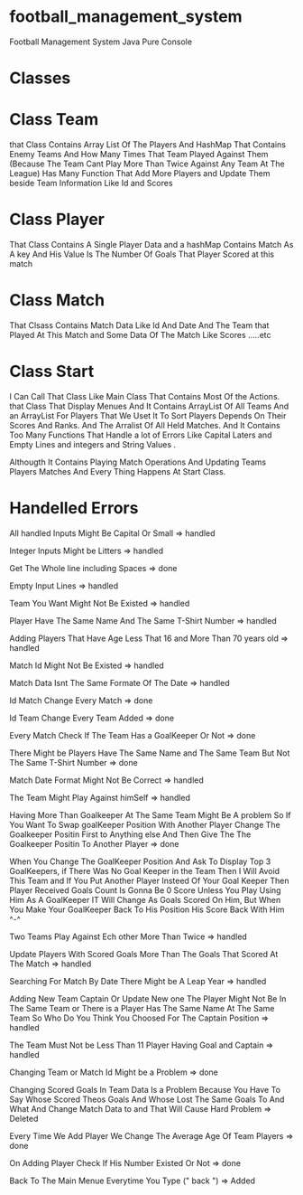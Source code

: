 # football_management_system
Football Management System Java Pure Console

# Classes

# Class Team

that Class Contains Array List Of The Players
And HashMap That Contains Enemy Teams
And How Many Times That Team Played
Against Them
(Because The Team Cant Play More Than Twice Against Any
Team At The League)
Has Many Function That Add More Players
and Update Them beside Team Information
Like Id and Scores


# Class Player

That Class Contains A Single Player Data
and a hashMap Contains Match As A key
And His Value Is The Number Of Goals That
Player Scored at this match


# Class Match

That Clsass Contains Match Data Like Id
And Date And The Team that Played At This
Match and Some Data Of The Match Like
Scores .....etc


# Class Start

I Can Call That Class Like Main Class
That Contains Most Of the Actions.
that Class That Display Menues And It
Contains ArrayList Of All Teams And an
ArrayList For Players That We Uset It To
Sort Players Depends On Their Scores
And Ranks.
And The Arralist Of All Held Matches.
And It Contains Too Many Functions
That Handle a lot of Errors Like Capital
Laters and Empty Lines and integers
and String Values .


Althougth It Contains Playing Match
Operations And Updating Teams Players
Matches And Every Thing Happens At
Start Class.


# Handelled Errors

All handled
Inputs Might Be Capital Or Small => handled

Integer Inputs Might be Litters => handled

Get The Whole line including Spaces => done

Empty Input Lines => handled

Team You Want Might Not Be Existed => handled

Player Have The Same Name And The Same T-Shirt Number => handled

Adding Players That Have Age Less That 16 and More Than 70 years old => handled

Match Id Might Not Be Existed => handled

Match Data Isnt The Same Formate Of The Date => handled

Id Match Change Every Match => done

Id Team Change Every Team Added => done

Every Match Check If The Team Has a GoalKeeper Or Not => done

There Might be Players Have The Same Name and The Same Team But Not The Same T-Shirt Number => done

Match Date Format Might Not Be Correct => handled

The Team Might Play Against himSelf => handled

Having More Than Goalkeeper At The Same Team Might Be A problem So If You Want To Swap goalKeeper Position With Another Player Change The Goalkeeper Positin First to Anything else And Then Give The The Goalkeeper Positin To Another Player => done

When You Change The GoalKeeper Position And Ask To Display Top 3 GoalKeepers, if There Was No Goal Keeper in the Team Then I Will Avoid This Team and If You Put Another Player Insteed Of Your Goal Keeper Then Player Received Goals Count Is Gonna Be 0 Score Unless You Play Using Him As A GoalKeeper IT Will Change As Goals Scored On Him, But When You Make Your GoalKeeper Back To His Position His Score Back With Him ^-^

Two Teams Play Against Ech other More Than Twice => handled

Update Players With Scored Goals More Than The Goals That Scored At The Match => handled

Searching For Match By Date There Might be A Leap Year => handled


Adding New Team Captain Or Update New one The Player Might Not Be In The Same Team  or There is a Player Has The Same Name At The Same Team So Who Do You Think You Choosed For The Captain Position => handled


The Team Must Not be Less Than 11 Player Having Goal and Captain => handled

Changing Team or Match Id Might be a Problem => done

Changing Scored Goals In Team Data Is a Problem Because You Have To Say Whose Scored Theos Goals And Whose Lost The Same Goals To And What And Change Match Data to and That Will Cause Hard Problem => Deleted

Every Time We Add Player We Change The Average Age Of Team Players => done

On Adding Player Check If His Number Existed Or Not => done

Back To The Main Menue Everytime You Type (" back ") => Added

